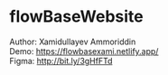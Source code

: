 # flowBaseWebsite
Author: Xamidullayev Ammoriddin
<br>
Demo: https://flowbasexami.netlify.app/
<br>
Figma: http://bit.ly/3gHfFTd
